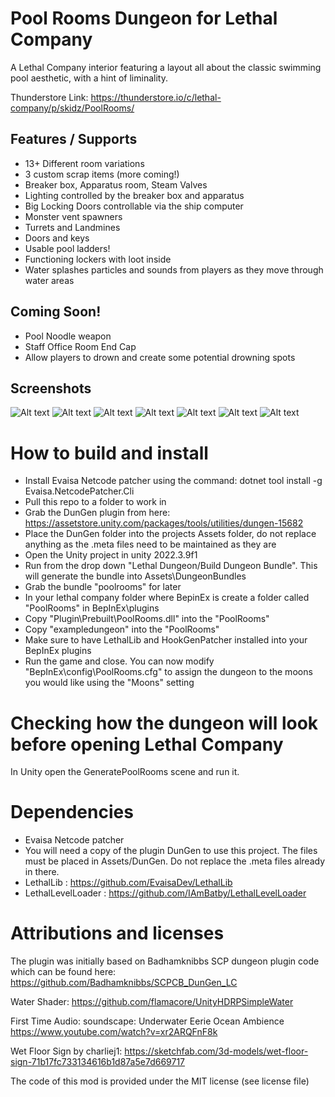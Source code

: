 # Pool Rooms Dungeon for Lethal Company
A Lethal Company interior featuring a layout all about the classic swimming pool aesthetic, with a hint of liminality.

Thunderstore Link: https://thunderstore.io/c/lethal-company/p/skidz/PoolRooms/

## Features / Supports
- 13+ Different room variations
- 3 custom scrap items (more coming!)
- Breaker box, Apparatus room, Steam Valves
- Lighting controlled by the breaker box and apparatus
- Big Locking Doors controllable via the ship computer
- Monster vent spawners
- Turrets and Landmines
- Doors and keys
- Usable pool ladders!
- Functioning lockers with loot inside
- Water splashes particles and sounds from players as they move through water areas

## Coming Soon!
- Pool Noodle weapon
- Staff Office Room End Cap
- Allow players to drown and create some potential drowning spots

## Screenshots
![Alt text](https://github.com/rfsheffer/PoolRooms/blob/main/Screenshots/poolupgrades.png?raw=true "Shot 1")
![Alt text](https://github.com/rfsheffer/PoolRooms/blob/main/Screenshots/lockers.png?raw=true "Shot 2")
![Alt text](https://github.com/rfsheffer/PoolRooms/blob/main/Screenshots/bathrooms.png?raw=true "Shot 3")
![Alt text](https://github.com/rfsheffer/PoolRooms/blob/main/Screenshots/shot2.jpg?raw=true "Shot 4")
![Alt text](https://github.com/rfsheffer/PoolRooms/blob/main/Screenshots/shot1.jpg?raw=true "Shot 5")
![Alt text](https://github.com/rfsheffer/PoolRooms/blob/main/Screenshots/shot3.jpg?raw=true "Shot 6")
![Alt text](https://github.com/rfsheffer/PoolRooms/blob/main/Screenshots/shot5.jpg?raw=true "Shot 7")

# How to build and install
- Install Evaisa Netcode patcher using the command: dotnet tool install -g Evaisa.NetcodePatcher.Cli
- Pull this repo to a folder to work in
- Grab the DunGen plugin from here: https://assetstore.unity.com/packages/tools/utilities/dungen-15682
- Place the DunGen folder into the projects Assets folder, do not replace anything as the .meta files need to be maintained as they are
- Open the Unity project in unity 2022.3.9f1
- Run from the drop down "Lethal Dungeon/Build Dungeon Bundle". This will generate the bundle into Assets\DungeonBundles
- Grab the bundle "poolrooms" for later
- In your lethal company folder where BepinEx is create a folder called "PoolRooms" in BepInEx\plugins
- Copy "Plugin\Prebuilt\PoolRooms.dll" into the "PoolRooms"
- Copy "exampledungeon" into the "PoolRooms"
- Make sure to have LethalLib and HookGenPatcher installed into your BepInEx plugins
- Run the game and close. You can now modify "BepInEx\config\PoolRooms.cfg" to assign the dungeon to the moons you would like using the "Moons" setting

# Checking how the dungeon will look before opening Lethal Company
In Unity open the GeneratePoolRooms scene and run it.

# Dependencies
- Evaisa Netcode patcher
- You will need a copy of the plugin DunGen to use this project. The files must be placed in Assets/DunGen. Do not replace the .meta files already in there.
- LethalLib : https://github.com/EvaisaDev/LethalLib
- LethalLevelLoader : https://github.com/IAmBatby/LethalLevelLoader

# Attributions and licenses
The plugin was initially based on Badhamknibbs SCP dungeon plugin code which can be found here:
 https://github.com/Badhamknibbs/SCPCB_DunGen_LC

Water Shader:
 https://github.com/flamacore/UnityHDRPSimpleWater

First Time Audio:
soundscape: Underwater Eerie Ocean Ambience
 https://www.youtube.com/watch?v=xr2ARQFnF8k

Wet Floor Sign by charliej1:
 https://sketchfab.com/3d-models/wet-floor-sign-71b17fc733134616b1d87a5e7d669717

The code of this mod is provided under the MIT license (see license file)
